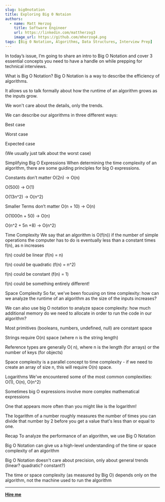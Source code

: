 ```yaml
---
slug: big0notation
title: Exploring Big 0 Notaion
authors:
  - name: Matt Herzog
    title: Software Engineer
    url: https://linkedin.com/mattherzog3
    image_url: https://github.com/mherzog4.png
tags: [Big 0 Notation, Algorithms, Data Structures, Interview Prep]
---
```


In today’s issue, I’m going to share an intro to Big O Notation and cover 3 essential concepts you need to have a handle on while prepping for technical interviews.

What is Big O Notation?
Big O Notation is a way to describe the efficiency of algorithms.

It allows us to talk formally about how the runtime of an algorithm grows as the inputs grow.

We won't care about the details, only the trends.

We can describe our algorithms in three different ways:

Best case

Worst case

Expected case

(We usually just talk about the worst case)


Simplifying Big O Expressions
When determining the time complexity of an algorithm, there are some guiding principles for big O expressions.

Constants don’t matter
O(2n) → O(n)

O(500) → O(1)

O(13n^2) → O(n^2)

Smaller Terms don’t matter
O(n + 10) → O(n)

O(1000n + 50) → O(n)

O(n^2 + 5n +8) → O(n^2)

Time Complexity
We say that an algorithm is O(f(n)) if the number of simple operations the computer has to do is eventually less than a constant times f(n), as n increases

f(n) could be linear (f(n) = n)

f(n) could be quadratic (f(n) = n^2)

f(n) could be constant (f(n) = 1)

f(n) could be something entirely different!

Space Complexity
So far, we've been focusing on time complexity: how can we analyze the runtime of an algorithm as the size of the inputs increases?

We can also use big O notation to analyze space complexity: how much additional memory do we need to allocate in order to run the code in our algorithm?

Most primitives (booleans, numbers, undefined, null) are constant space

Strings require O(n) space (where n is the string length)

Reference types are generally O( n), where n is the length (for arrays) or the number of keys (for objects)

Space complexity is a parallel concept to time complexity - if we need to create an array of size n, this will require O(n) space.

Logarithms
We've encountered some of the most common complexities: O(1), O(n), O(n^2)

Sometimes big O expressions involve more complex mathematical expressions

One that appears more often than you might like is the logarithm!

The logarithm of a number roughly measures the number of times you can divide that number by 2 before you get a value that's less than or equal to one.


Recap
To analyze the performance of an algorithm, we use Big O Notation

Big O Notation can give us a high-level understanding of the time or space complexity of an algorithm

Big O Notation doesn't care about precision, only about general trends (linear? quadratic? constant?)

The time or space complexity (as measured by Big O) depends only on the algorithm, not the machine used to run the algorithm




<hr></hr>

<a href="https://calendly.com/mattherzog/business-chat" target="_blank"><b><u>Hire me</u></b></a>
